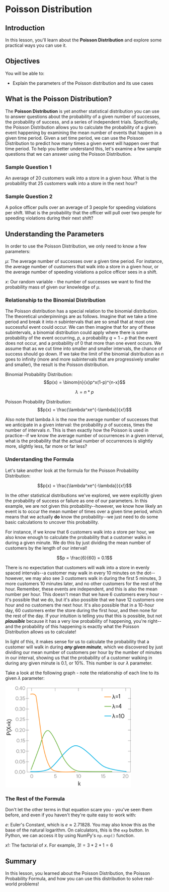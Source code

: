 
# Poisson Distribution

## Introduction

In this lesson, you'll learn about the **Poisson Distribution** and explore some practical ways you can use it. 

## Objectives

You will be able to:

* Explain the parameters of the Poisson distribution and its use cases

## What is the Poisson Distribution?

The **Poisson Distribution** is yet another statistical distribution you can use to answer questions about the probability of a given number of successes, the probability of success, and a series of independent trials. Specifically, the Poisson Distribution allows you to calculate the probability of a given event happening by examining the mean number of events that happen in a given time period. Given a set time period, we can use the Poisson Distribution to predict how many times a given event will happen over that time period. To help you better understand this, let's examine a few sample questions that we can answer using the Poisson Distribution. 

### Sample Question 1

An average of 20 customers walk into a store in a given hour.  What is the probability that 25 customers walk into a store in the next hour?

### Sample Question 2

A police officer pulls over an average of 3 people for speeding violations per shift.  What is the probability that the officer will pull over two people for speeding violations during their next shift?

## Understanding the Parameters

In order to use the Poisson Distribution, we only need to know a few parameters:

$\mu$: The average number of successes over a given time period. For instance, the average number of customers that walk into a store in a given hour, or the average number of speeding violations a police officer sees in a shift.

$x$: Our random variable - the number of successes we want to find the probability mass of given our knowledge of $\mu$.


### Relationship to the Binomial Distribution

The Poisson distribution has a special relation to the binomial distribution. The theoretical underpinnings are as follows. Imagine that we take a time period and break it into $n$ subintervals that are so small that at most one successful event could occur. We can then imagine that for any of these subintervals, a binomial distribution could apply where there is some probability of the event occurring, $p$, a probability $q=1-p$ that the event does not occur, and a probability of 0 that more than one event occurs. We assume that as we cut time into smaller and smaller intervals, the chance of success should go down. If we take the limit of the binomial distribution as $n$ goes to infinity (more and more subintervals that are progressively smaller and smaller), the result is the Poisson distribution.

Binomial Probability Distribution:
$$p(x) = \binom{n}{x}p^x(1-p)^{n-x}$$

$$\lambda = n*p$$

Poisson Probability Distribution: $$p(x) = \frac{\lambda^xe^{-\lambda}}{x!}$$

Also note that lambda $\lambda$ is the now the average number of successes that we anticipate in a given interval: the probability $p$ of success, times the number of intervals $n$. This is then exactly how the Poisson is used in practice--if we know the average number of occurrences in a given interval, what is the probability that the actual number of occurrences is slightly more, slightly less, far more or far less?

### Understanding the Formula

Let's take another look at the formula for the Poisson Probability Distribution:

$$p(x) = \frac{\lambda^xe^{-\lambda}}{x!}$$

In the other statistical distributions we've explored, we were explicitly given the probability of success or failure as one of our parameters. In this example, we are not given this probability--however, we know how likely an event is to occur the mean number of times over a given time period, which means that we actually **do** know the probability--we just need to do some basic calculations to uncover this probability. 

For instance, if we know that 6 customers walk into a store per hour, we also know enough to calculate the probability that a customer walks in during a given minute. We do this by just dividing the mean number of customers by the length of our interval! 

$$p = \frac{6}{60} = 0.1$$

There is no expectation that customers will walk into a store in evenly spaced intervals--a customer may walk in every 10 minutes on the dot--however, we may also see 3 customers walk in during the first 5 minutes, 3 more customers 10 minutes later, and no other customers for the rest of the hour.  Remember, these events are independent, and this is also the mean number per hour.  This doesn't mean that we have 6 customers every hour - it's possible that we do, but it's also possible that we have 12 customers one hour and no customers the next hour. It's also possible that in a 10-hour day, 60 customers enter the store during the first hour, and then none for the rest of the day. If your intuition is telling you that this is possible, but not **_plausible_** because it has a very low probability of happening, you're right--and the probability of this happening is exactly what the Poisson Distribution allows us to calculate!

In light of this, it makes sense for us to calculate the probability that a customer will walk in during **_any given minute_**, which we discovered by just dividing our mean number of customers per hour by the number of minutes in our interval, showing us that the probability of a customer walking in during any given minute is 0.1, or 10%. This number is our $\lambda$ parameter.

Take a look at the following graph - note the relationship of each line to its given $\lambda$ parameter:

<img src='images/new_poisson.png' width="400">

### The Rest of the Formula

Don't let the other terms in that equation scare you - you've seen them before, and even if you haven't they're quite easy to work with:

$e$: Euler's Constant, which is $e \approx 2.71828$. You may also know this as the base of the natural logarithm. On calculators, this is the `exp` button.  In Python, we can access it by using NumPy's `np.exp()` function. 

$x!$: The factorial of $x$.  For example, $3! = 3 * 2 * 1 = 6$ 

## Summary

In this lesson, you learned about the Poisson Distribution, the Poisson Probability Formula, and how you can use this distribution to solve real-world problems!

